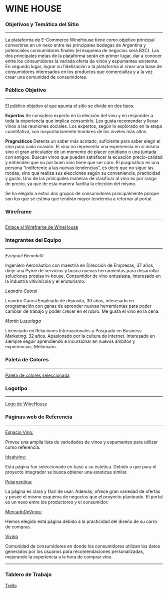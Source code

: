 # WINE HOUSE

### Objetivos y Temática del Sitio 
---
La plataforma de E-Commerce WineHouse tiene como objetivo principal convertirse en un nexo entre las principales bodegas  de Argentina y potenciales consumidores finales (el esquema de negocios será B2C). Las dos principales metas de la plataforma serán en primer lugar, dar a conocer entre los consumidores la variada oferta de vinos y espumantes existente. En segundo lugar, lograr su fidelización a la plataforma al crear una base de consumidores interesados en los productos que comercializa y a la vez crear una comunidad de consumidores. 

### Público Objetivo
---
El público objetivo al que apunta el sitio se divide en dos tipos.

**Expertos** 
Se considera experto en la elección del vino y en responder a toda la experiencia que implica consumirlo. Les gusta recomendar y llevar vinos a las reuniones sociales. Los expertos, según lo explorado en la etapa cuantitativa, son mayoritariamente hombres de los niveles más altos.

**Pragmáticos**
Detenta un saber más acotado, suficiente para saber elegir el vino para cada ocasión. El vino no representa una experiencia en sí misma sino el gran articulador de un momento de placer cotidiano o una juntada con amigos. Buscan vinos que puedan satisfacer la ecuación precio-calidad y entienden que no por buen vino tiene que ser caro. El pragmático es una persona “indiferente a las nuevas tendencias”, es decir que no sigue las modas, sino que realiza sus elecciones según su conveniencia, practicidad y gusto. Uno de las principales maneras de clasificar al vino es por rango de precio, ya que de esta manera facilita la elección del mismo.

Se ha elegido a estos dos grupos de consumidores principalmente porque son los que se estima que tendrán mayor tendencia a retornar al portal.

### Wireframe
---
[Enlace al Wireframe de WineHouse](https://www.figma.com/file/QTqtMPVuMGjnYD7sJGFl0c/WineHouse-(Rev-1)?node-id=0%3A1)

### Integrantes del Equipo
---
*Ezequiel Benedetti*

Ingeniero Aeronáutico con maestría en Dirección de Empresas, 37 años, dirije una Pyme de servicios y busca nuevas herramientas para desarrollar soluciones propias in-house. Consumidor de vino entusiasta, interesado en la industria vitivinícola y el enoturismo. 

*Leandro Caorsi*

Leandro Caorsi Empleado de deposito, 30 años, interesado en programación con ganas de aprender nuevas herramientas para poder cambiar de trabajo y poder crecer en el rubro. Me gusta el vino en la cena.

*Martín Luzuriaga*

Licenciado en Relaciones Internacionales y Posgrado en Business Marketing. 32 años. Apasionado por la cultura de internet. Interesado en siempre seguir aprendiendo e incursionar en nuevos ámbitos y experiencias. Melomano.

### Paleta de Colores
---
[Paleta de colores seleccionada](https://coolors.co/050705-fffffd-b3b5af-401233-8a0804)


### Logotipo
---
[Logo de WineHouse](https://drive.google.com/file/d/1BrRTmsEncf1EJv9IIZ0Nc9-ttRJnj7Kq/view?usp=sharing)

### Páginas web de Referencia
---
[Espacio Vino:](https://www.espaciovino.com.ar)

Provee una amplia lista de variedades de vinos y espumantes para utilizar como referencia.

[Idealwine:](https://www.idealwine.com)

Está página fue seleccionado en base a su estetica. Debido a que para el proyecto integrador se busca obtener una esteticas similar.

[Polargentina:](https://www.polargentina.com/home)

La página es clara y fácil de usar. Además, ofrece gran variedad de ofertas y posee el mismo esquema de negocios que el proyecto planteado. El portal es un nexo entre los productores y el consumidor.

[MercadoDeVinos:](https://www.mercadodevinos.com.ar)

Hemos elegido está página debido a la practicidad del diseño de su carro de compras.

[Vivino](https://www.vivino.com/)

Comunidad de consumidores en donde los consumidores utilizan los datos generados por los usuarios para recomendaciones personalizadas, mejorando la experiencia a la hora de comprar vino. 

---
### Tablero de Trabajo
[Trello](https://trello.com/b/bU5SdYMq/winehouse)
